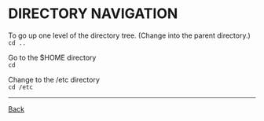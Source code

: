 # DIRECTORY NAVIGATION
To go up one level of the directory tree.  (Change into the parent directory.)  
`cd ..`

Go to the $HOME directory  
`cd`

Change to the /etc directory  
`cd /etc`

---

[Back](../basic-command.md)